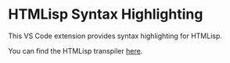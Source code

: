 # HTMLisp Syntax Highlighting

This VS Code extension provides syntax highlighting for HTMLisp.

You can find the HTMLisp transpiler [here](https://github.com/jawadcode/htmlisp).

